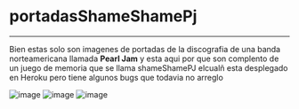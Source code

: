 # portadasShameShamePj

---

Bien estas solo son imagenes de portadas de la discografia de una banda norteamericana llamada **Pearl Jam** y 
esta aqui por que son complento de un juego de memoria que se llama shameShamePJ elcualñ esta desplegado en Heroku pero tiene algunos bugs
que todavia no arreglo

![image](https://user-images.githubusercontent.com/89219507/170886457-bac54029-67cd-46b4-8398-b508be3cfa56.png)
![image](https://user-images.githubusercontent.com/89219507/170886532-ca5310b1-2621-45b8-bcdf-d0718532808f.png)
![image](https://user-images.githubusercontent.com/89219507/170886601-0dad0e4a-b5f4-4416-9376-ea116db15500.png)
